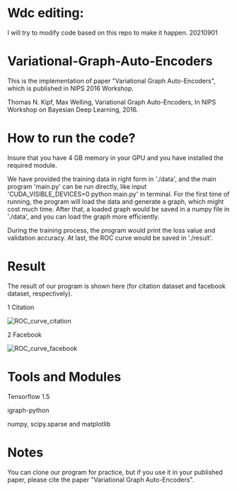 # Wdc editing:
I will try to modify code based on this repo to make it happen. 20210901

# Variational-Graph-Auto-Encoders
This is the implementation of paper "Variational Graph Auto-Encoders", which is published in NIPS 2016 Workshop.

Thomas N. Kipf, Max Welling, Variational Graph Auto-Encoders, In NIPS Workshop on Bayesian Deep Learning, 2016.

# How to run the code?
Insure that you have 4 GB memory in your GPU and you have installed the required module.

We have provided the training data in right form in './data', and the main program 'main.py' can be run directly, like input 'CUDA_VISIBLE_DEVICES=0 python main.py' in terminal. For the first time of running, the program will load the data and generate a graph, which might cost much time. After that, a loaded graph would be saved in a numpy file in './data', and you can load the graph more efficiently.

During the training process, the program would print the loss value and validation accuracy. At last, the ROC curve would be saved in './result'.

# Result
The result of our program is shown here (for citation dataset and facebook dataset, respectively).

1 Citation

![ROC_curve_citation](https://github.com/limaosen0/Variational-Graph-Auto-Encoders/blob/master/result/ROC_curve_citation_.png)

2 Facebook

![ROC_curve_facebook](https://github.com/limaosen0/Variational-Graph-Auto-Encoders/blob/master/result/ROC_curve_facebook_.png)

# Tools and Modules
Tensorflow 1.5

igraph-python

numpy, scipy.sparse and matplotlib

# Notes

You can clone our program for practice, but if you use it in your published paper, please cite the paper "Variational Graph Auto-Encoders".

